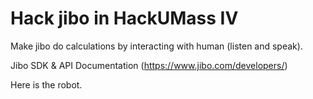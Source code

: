 # Hack jibo in HackUMass IV

Make jibo do calculations by interacting with human (listen and speak).

Jibo SDK & API Documentation (https://www.jibo.com/developers/)

Here is the robot.

